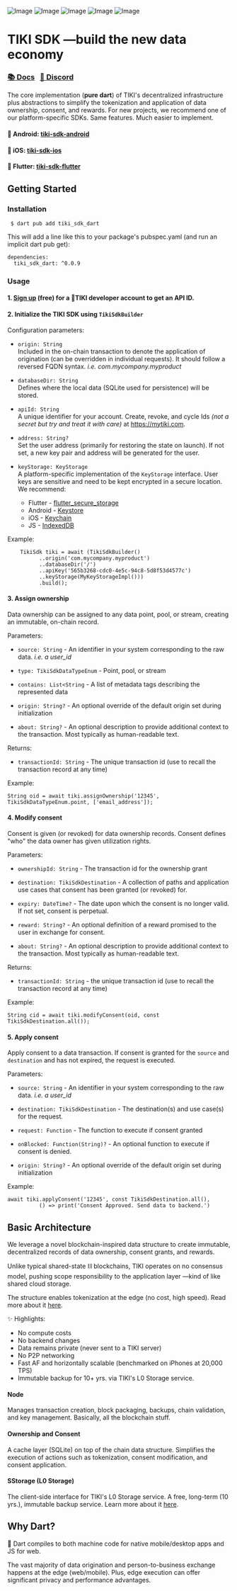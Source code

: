 ![Image](https://img.shields.io/github/deployments/tiki/tiki-sdk-dart/Production?label=deployment&logo=github)
![Image](https://img.shields.io/github/workflow/status/tiki/tiki-sdk-dart/docs?label=docs&logo=github)
![Image](https://img.shields.io/pub/v/tiki_sdk_dart?logo=dart)
![Image](https://img.shields.io/pub/points/tiki_sdk_dart?logo=dart)
![Image](https://img.shields.io/github/license/tiki/tiki-sdk-dart)

# TIKI SDK —build the new data economy

### [📚 Docs](https://mytiki.com/tiki-sdk-dart/) &nbsp;&nbsp;[💬 Discord](https://discord.gg/tiki)

The core implementation (**pure dart**) of TIKI's decentralized infrastructure plus abstractions to simplify the tokenization and application of data ownership, consent, and rewards.
For new projects, we recommend one of our platform-specific SDKs. Same features. Much easier to implement.

#### 🤖 Android: [tiki-sdk-android](https://github.com/tiki/tiki-sdk-android)
#### 🍎 iOS: [tiki-sdk-ios](https://github.com/tiki/tiki-sdk-ios)
#### 🦋 Flutter: [tiki-sdk-flutter](https://github.com/tiki/tiki-sdk-flutter)

## Getting Started

### Installation

```
 $ dart pub add tiki_sdk_dart
```
This will add a line like this to your package's pubspec.yaml (and run an implicit dart pub get):
```
dependencies:
  tiki_sdk_dart: ^0.0.9
```

### Usage

#### 1. [Sign up](https://console.mytiki.com) (free) for a 🍍TIKI developer account to get an API ID.

#### 2. Initialize the TIKI SDK using `TikiSdkBuilder`

Configuration parameters:
- `origin: String`  
  Included in the on-chain transaction to denote the application of origination (can be overridden in individual requests). It should follow a reversed FQDN syntax. _i.e. com.mycompany.myproduct_


- `databaseDir: String`  
  Defines where the local data (SQLite used for persistence) will be stored.


- `apiId: String`  
  A unique identifier for your account. Create, revoke, and cycle Ids _(not a secret but try and treat it with care)_ at https://mytiki.com.


- `address: String?`  
  Set the user address (primarily for restoring the state on launch). If not set, a new key pair and address will be generated for the user.


- `keyStorage: KeyStorage`  
  A platform-specific implementation of the `KeyStorage` interface. User keys are sensitive and need to be kept encrypted in a secure location. We recommend:
  - Flutter - [flutter_secure_storage](https://pub.dev/packages/flutter_secure_storage)
  - Android - [Keystore](https://developer.android.com/training/articles/keystore.html)
  - iOS - [Keychain](https://developer.apple.com/documentation/security/keychain_services#//apple_ref/doc/uid/TP30000897-CH203-TP1)
  - JS - [IndexedDB](https://developer.mozilla.org/en-US/docs/Web/API/IndexedDB_API)

Example:

```
    TikiSdk tiki = await (TikiSdkBuilder()
          ..origin('com.mycompany.myproduct')
          ..databaseDir('/')
          ..apiKey('565b3268-cdc0-4e5c-94c8-5d8f53d4577c')
          ..keyStorage(MyKeyStorageImpl()))
          .build();
```

#### 3. Assign ownership
Data ownership can be assigned to any data point, pool, or stream, creating an immutable, on-chain record.

Parameters:
- `source: String` - An identifier in your system corresponding to the raw data. _i.e. a user_id_


- `type: TikiSdkDataTypeEnum` - Point, pool, or stream


- `contains: List<String` - A list of metadata tags describing the represented data


- `origin: String?` - An optional override of the default origin set during initialization


- `about: String?` - An optional description to provide additional context to the transaction. Most typically as human-readable text.

Returns:
- `transactionId: String` - The unique transaction id (use to recall the transaction record at any time)

Example:

```
String oid = await tiki.assignOwnership('12345', TikiSdkDataTypeEnum.point, ['email_address']);
```

#### 4. Modify consent
Consent is given (or revoked) for data ownership records. Consent defines "who" the data owner has given utilization rights.

Parameters:
- `ownershipId: String` - The transaction id for the ownership grant


- `destination: TikiSdkDestination` - A collection of paths and application use cases that consent has been granted (or revoked) for.


- `expiry: DateTime?` - The date upon which the consent is no longer valid. If not set, consent is perpetual.


- `reward: String?` - An optional definition of a reward promised to the user in exchange for consent.


- `about: String?` - An optional description to provide additional context to the transaction. Most typically as human-readable text.

Returns:
- `transactionId: String` - the unique transaction id (use to recall the transaction record at any time)

Example:
```
String cid = await tiki.modifyConsent(oid, const TikiSdkDestination.all());
```

#### 5. Apply consent
Apply consent to a data transaction. If consent is granted for the `source` and `destination` and has not expired, the request is executed.

Parameters:
- `source: String` - An identifier in your system corresponding to the raw data. _i.e. a user_id_


- `destination: TikiSdkDestination` - The destination(s) and use case(s) for the request.


- `request: Function` - The function to execute if consent granted


- `onBlocked: Function(String)?` - An optional function to execute if consent is denied.


- `origin: String?` - An optional override of the default origin set during initialization

Example:
```
await tiki.applyConsent('12345', const TikiSdkDestination.all(),
          () => print('Consent Approved. Send data to backend.')
```

##  Basic Architecture

We leverage a novel blockchain-inspired data structure to create immutable, decentralized records of data ownership, consent grants, and rewards.

Unlike typical shared-state ⛓️ blockchains, TIKI operates on no consensus model, pushing scope responsibility to the application layer —kind of like shared cloud storage.

The structure enables tokenization at the edge (no cost, high speed). Read more about it [here](https://github.com/tiki/.github/blob/main/profile/WHITEPAPER-2CHAINZ.md).

✨ Highlights:
- No compute costs
- No backend changes
- Data remains private (never sent to a TIKI server)
- No P2P networking
- Fast AF and horizontally scalable (benchmarked on iPhones at 20,000 TPS)
- Immutable backup for 10+ yrs. via TIKI's L0 Storage service.

#### Node

Manages transaction creation, block packaging, backups, chain validation, and key management. Basically, all the blockchain stuff.

#### Ownership and Consent

A cache layer (SQLite) on top of the chain data structure. Simplifies the execution of actions such as tokenization, consent modification, and consent application.

#### SStorage (L0 Storage)

The client-side interface for TIKI's L0 Storage service. A free, long-term (10 yrs.), immutable backup service. Learn more about it [here](https://github.com/tiki/l0-storage).

## Why Dart?
🎯 Dart compiles to both machine code for native mobile/desktop apps and JS for web.

The vast majority of data origination and person-to-business exchange happens at the edge (web/mobile). Plus, edge execution can offer significant privacy and performance advantages.
